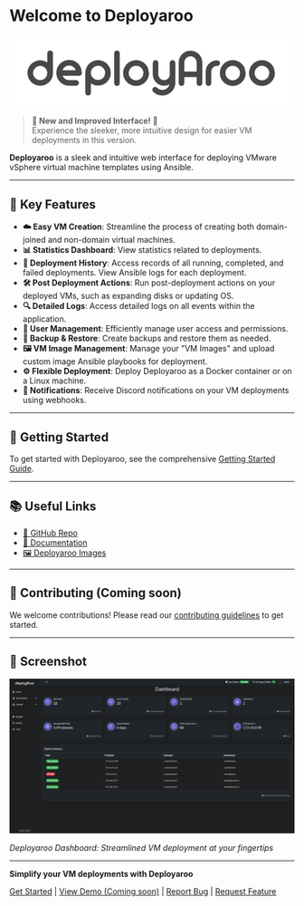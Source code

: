 # Welcome to Deployaroo

![Deployaroo Logo](assets/deployaroo_text_lightgrey.png)
   
> **🎉 New and Improved Interface! 🎉**  
> Experience the sleeker, more intuitive design for easier VM deployments in this version.

**Deployaroo** is a sleek and intuitive web interface for deploying VMware vSphere virtual machine templates using Ansible.

---

## 🚀 Key Features

- **☁️ Easy VM Creation**: Streamline the process of creating both domain-joined and non-domain virtual machines.
- **📊 Statistics Dashboard**: View statistics related to deployments.
- **📜 Deployment History**: Access records of all running, completed, and failed deployments. View Ansible logs for each deployment.
- **🛠 Post Deployment Actions**: Run post-deployment actions on your deployed VMs, such as expanding disks or updating OS.
- **🔍 Detailed Logs**: Access detailed logs on all events within the application.
- **👥 User Management**: Efficiently manage user access and permissions.
- **💾 Backup & Restore**: Create backups and restore them as needed.
- **🖼️ VM Image Management**: Manage your "VM Images" and upload custom image Ansible playbooks for deployment.
- **⚙️ Flexible Deployment**: Deploy Deployaroo as a Docker container or on a Linux machine.
- **🔔 Notifications**: Receive Discord notifications on your VM deployments using webhooks.

---

## 🏁 Getting Started

To get started with Deployaroo, see the comprehensive [Getting Started Guide](getting-started/overview.md).

---

## 📚 Useful Links

- [📂 GitHub Repo](https://github.com/blink-zero/deployaroo)
- [📖 Documentation](https://deployaroo.io)
- [🖼️ Deployaroo Images](https://github.com/blink-zero/deployaroo-images)

---

## 🤝 Contributing (Coming soon)

We welcome contributions! Please read our [contributing guidelines](contributing.md) to get started.

---

## 📸 Screenshot

![Deployaroo Dashboard](assets/screenshots/dashboard.png)

*Deployaroo Dashboard: Streamlined VM deployment at your fingertips*

---

**Simplify your VM deployments with Deployaroo**

[Get Started](getting-started/overview.md) | [View Demo (Coming soon)](#) | [Report Bug](https://github.com/blink-zero/deployaroo/issues) | [Request Feature](https://github.com/blink-zero/deployaroo/issues)
